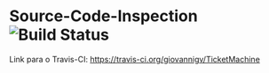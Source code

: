Source-Code-Inspection ![Build Status](https://travis-ci.org/giovannigv/TicketMachine.svg?branch=master)
======================

Link para o Travis-CI: https://travis-ci.org/giovannigv/TicketMachine
